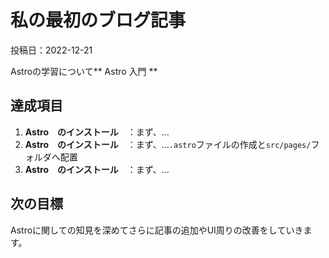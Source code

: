 # 私の最初のブログ記事

投稿日：2022-12-21

Astroの学習について** Astro 入門 **

## 達成項目
1. **Astro　のインストール**　：まず、…
2. **Astro　のインストール**　：まず、…`.astro`ファイルの作成と`src/pages/`フォルダへ配置
3. **Astro　のインストール**　：まず、…

## 次の目標

Astroに関しての知見を深めてさらに記事の追加やUI周りの改善をしていきます。